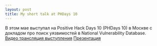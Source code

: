```yaml
---
layout: post
title: My short talk at PHDays 10
---
```



В этом мае выступал на Positive Hack Days 10 (PHDays 10) в Москве с докладом про поиск уязвимостей в National Vulnerability Database.
[Видео трансляция выступления](https://standoff365.com/phdays10/schedule/fast-track/error-detection-in-the-national-vulnerability-database)
[Презентация](https://static.ptsecurity.com/phdays/presentations/phdays-10/error-detection-in-the-national-vulnerability-database.pdf)
